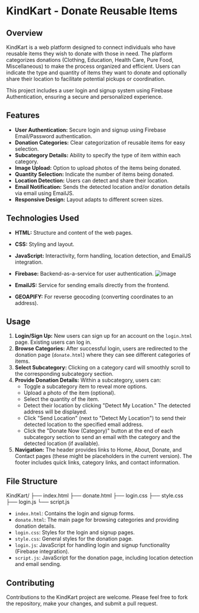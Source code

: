 # KindKart - Donate Reusable Items

## Overview

KindKart is a web platform designed to connect individuals who have reusable items they wish to donate with those in need. The platform categorizes donations (Clothing, Education, Health Care, Pure Food, Miscellaneous) to make the process organized and efficient. Users can indicate the type and quantity of items they want to donate and optionally share their location to facilitate potential pickups or coordination.

This project includes a user login and signup system using Firebase Authentication, ensuring a secure and personalized experience.

## Features

* **User Authentication:** Secure login and signup using Firebase Email/Password authentication.
* **Donation Categories:** Clear categorization of reusable items for easy selection.
* **Subcategory Details:** Ability to specify the type of item within each category.
* **Image Upload:** Option to upload photos of the items being donated.
* **Quantity Selection:** Indicate the number of items being donated.
* **Location Detection:** Users can detect and share their location.
* **Email Notification:** Sends the detected location and/or donation details via email using EmailJS.
* **Responsive Design:** Layout adapts to different screen sizes.

## Technologies Used

* **HTML:** Structure and content of the web pages.
* **CSS:** Styling and layout.
* **JavaScript:** Interactivity, form handling, location detection, and EmailJS integration.
* **Firebase:** Backend-as-a-service for user authentication.
![image](https://github.com/user-attachments/assets/0787dc54-13c9-49e5-b5dd-ef5f2975fc67)

* **EmailJS:** Service for sending emails directly from the frontend.
* **GEOAPIFY:** For reverse geocoding (converting coordinates to an address).


## Usage

1.  **Login/Sign Up:** New users can sign up for an account on the `login.html` page. Existing users can log in.
2.  **Browse Categories:** After successful login, users are redirected to the donation page (`donate.html`) where they can see different categories of items.
3.  **Select Subcategory:** Clicking on a category card will smoothly scroll to the corresponding subcategory section.
4.  **Provide Donation Details:** Within a subcategory, users can:
    * Toggle a subcategory item to reveal more options.
    * Upload a photo of the item (optional).
    * Select the quantity of the item.
    * Detect their location by clicking "Detect My Location." The detected address will be displayed.
    * Click "Send Location" (next to "Detect My Location") to send their detected location to the specified email address.
    * Click the "Donate Now (Category)" button at the end of each subcategory section to send an email with the category and the detected location (if available).
5.  **Navigation:** The header provides links to Home, About, Donate, and Contact pages (these might be placeholders in the current version). The footer includes quick links, category links, and contact information.

## File Structure

KindKart/
├── index.html
├── donate.html
├── login.css
├── style.css
├── login.js
└── script.js
* `index.html`: Contains the login and signup forms.
* `donate.html`: The main page for browsing categories and providing donation details.
* `login.css`: Styles for the login and signup pages.
* `style.css`: General styles for the donation page.
* `login.js`: JavaScript for handling login and signup functionality (Firebase integration).
* `script.js`: JavaScript for the donation page, including location detection and email sending.

## Contributing

Contributions to the KindKart project are welcome. Please feel free to fork the repository, make your changes, and submit a pull request.

